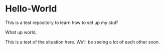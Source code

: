 # Hello-World
This is a test repository to learn  how to set up my stuff

What up world,

This is a test of the situation here.  We'll be seeing a lot of each other soon.
